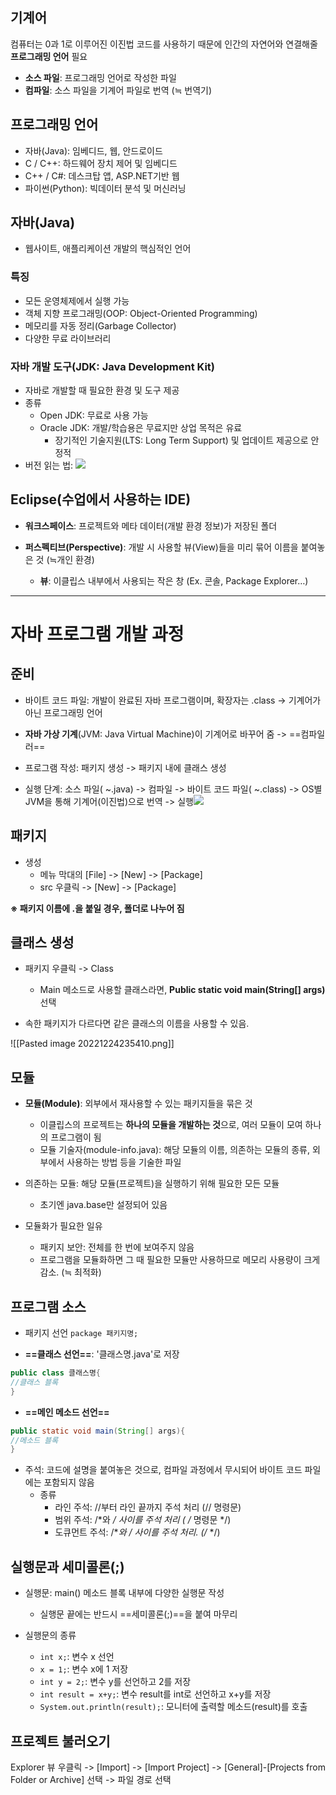 

## 기계어
컴퓨터는 0과 1로 이루어진 이진법 코드를 사용하기 때문에 인간의 자연어와 연결해줄 **프로그래밍 언어** 필요
- **소스 파일**: 프로그래밍 언어로 작성한 파일
- **컴파일**: 소스 파일을 기계어 파일로 번역 (≒ 번역기)


## 프로그래밍 언어
- 자바(Java): 임베디드, 웹, 안드로이드
- C / C++: 하드웨어 장치 제어 및 임베디드
- C++ / C#: 데스크탑 앱, ASP.NET기반 웹
- 파이썬(Python): 빅데이터 분석 및 머신러닝


## 자바(Java)
- 웹사이트, 애플리케이션 개발의 핵심적인 언어

###  특징
-  모든 운영체제에서 실행 가능
- 객체 지향 프로그래밍(OOP: Object-Oriented Programming)
- 메모리를 자동 정리(Garbage Collector)
- 다양한 무료 라이브러리

### 자바 개발 도구(JDK: Java Development Kit)
- 자바로 개발할 때 필요한 환경 및 도구 제공
- 종류
	- Open JDK: 무료로 사용 가능
	- Oracle JDK: 개발/학습용은 무료지만 상업 목적은 유료
		- 장기적인 기술지원(LTS: Long Term Support) 및 업데이트 제공으로 안정적
- 버전 읽는 법: 
![](https://i.imgur.com/N4DnrID.png)



## Eclipse(수업에서 사용하는 IDE)
* **워크스페이스**: 프로젝트와 메타 데이터(개발 환경 정보)가 저장된 폴더

* **퍼스펙티브(Perspective)**: 개발 시 사용할 뷰(View)들을 미리 묶어 이름을 붙여놓은 것 (≒개인 환경)
	* **뷰**: 이클립스 내부에서 사용되는 작은 창 (Ex. 콘솔, Package Explorer…)

---

# 자바 프로그램 개발 과정
## 준비
* 바이트 코드 파일: 개발이 완료된 자바 프로그램이며, 확장자는 .class -> 기계어가 아닌 프로그래밍 언어
* **자바 가상 기계**(JVM: Java Virtual Machine)이 기계어로 바꾸어 줌 -> ==컴파일러==

* 프로그램 작성: 패키지 생성 -> 패키지 내에 클래스 생성
* 실행 단계: 소스 파일( ~.java) -> 컴파일 -> 바이트 코드 파일( ~.class) -> OS별 JVM을 통해 기계어(이진법)으로 번역 -> 실행![](https://i.imgur.com/NJqGNtL.png)



## 패키지
- 생성
	- 메뉴 막대의 [File] -> [New] -> [Package]
	- src 우클릭 -> [New] -> [Package]

**※ 패키지 이름에 .을 붙일 경우, 폴더로 나누어 짐**


## 클래스 생성
* 패키지 우클릭 -> Class
	* Main 메소드로 사용할 클래스라면, **Public static void main(String[] args)** 선택

* 속한 패키지가 다르다면 같은 클래스의 이름을 사용할 수 있음.

![[Pasted image 20221224235410.png]]

## 모듈
- **모듈(Module)**: 외부에서 재사용할 수 있는 패키지들을 묶은 것
	- 이클립스의 프로젝트는 **하나의 모듈을 개발하는 것**으로, 여러 모듈이 모여 하나의 프로그램이 됨
	- 모듈 기술자(module-info.java): 해당 모듈의 이름, 의존하는 모듈의 종류, 외부에서 사용하는 방법 등을 기술한 파일

- 의존하는 모듈: 해당 모듈(프로젝트)을 실행하기 위해 필요한 모든 모듈
	- 초기엔 java.base만 설정되어 있음

- 모듈화가 필요한 일유
	- 패키지 보안: 전체를 한 번에 보여주지 않음
	- 프로그램을 모듈화하면 그 때 필요한 모듈만 사용하므로 메모리 사용량이 크게 감소. (≒ 최적화)


## 프로그램 소스
- 패키지 선언 `package 패키지명;`

- **==클래스 선언==**: '클래스명.java'로 저장
```java
public class 클래스명{
//클래스 블록
}
```


- **==메인 메소드 선언==**
```java
public static void main(String[] args){
//메소드 블록
}
```


- 주석: 코드에 설명을 붙여놓은 것으로, 컴파일 과정에서 무시되어 바이트 코드 파일에는 포함되지 않음
	- 종류 
		- 라인 주석: //부터 라인 끝까지 주석 처리 (// 명령문)
		- 범위 주석: /*와 */ 사이를 주석 처리 ( /* 명령문 */)
		- 도큐먼트 주석: /**와 */ 사이를 주석 처리. (/** */)

## 실행문과 세미콜론(;)
- 실행문: main() 메소드 블록 내부에 다양한 실행문 작성
	- 실행문 끝에는 반드시 ==세미콜론(;)==을 붙여 마무리

- 실행문의 종류
	- `int x;`: 변수 x 선언
	- `x = 1;`: 변수 x에 1 저장
	- `int y = 2;`: 변수 y를 선언하고 2를 저장
	- `int result = x+y;`: 변수 result를 int로 선언하고 x+y를 저장
	- `System.out.println(result);`: 모니터에 출력할 메소드(result)를 호출


## 프로젝트 불러오기
Explorer 뷰 우클릭 -> \[Import] -> \[Import Project] -> \[General]-\[Projects from Folder or Archive] 선택 -> 파일 경로 선택

